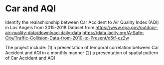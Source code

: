 # Car and AQI
Identify the realashionship between Car Accident to Air Quality Index (AQI) in Los Angels from 2015-2018
Dataset from 
https://www.epa.gov/outdoor-air-quality-data/download-daily-data
https://data.lacity.org/A-Safe-City/Traffic-Collision-Data-from-2010-to-Present/d5tf-ez2w

The project include:
(1) a presentation of temporal correlation between Car Accident and AQI in a monthly manner
(2) a presentation of spatial pattern of Car Accident and AQI
 
